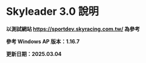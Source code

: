 # Skyleader 3.0 說明

**以測試網站 https://sportdev.skyracing.com.tw/ 為參考** 

**參考 Windows AP 版本：1.16.7**

**更新日期：2025.03.04**

